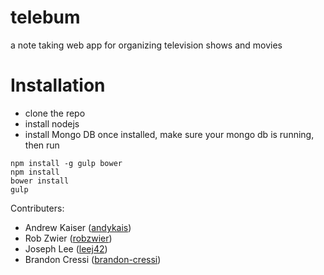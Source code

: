 # telebum
a note taking web app for organizing television shows and movies

# Installation
- clone the repo
- install nodejs
- install Mongo DB
once installed, make sure your mongo db is running, then run
```
npm install -g gulp bower
npm install
bower install
gulp
```


Contributers:
- Andrew Kaiser ([andykais](https://github.com/andykais/))
- Rob Zwier ([robzwier](https://github.com/robzwier))
- Joseph Lee ([leej42](https://github.com/leej42))
- Brandon Cressi ([brandon-cressi](https://github.com/brandon-cressi))
